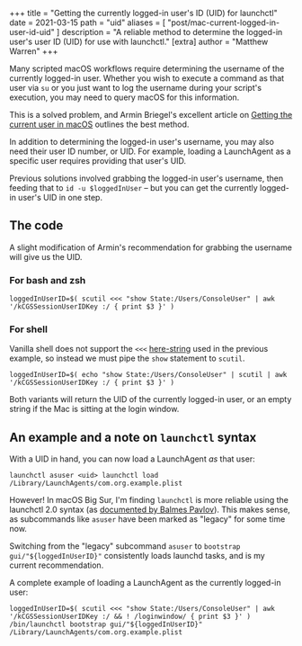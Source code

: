 +++
title = "Getting the currently logged-in user's ID (UID) for launchctl"
date = 2021-03-15
path = "uid"
aliases = [
    "post/mac-current-logged-in-user-id-uid"
]
description = "A reliable method to determine the logged-in user's user ID (UID) for use with launchctl."
[extra]
author = "Matthew Warren"
+++

Many scripted macOS workflows require determining the username of the currently logged-in user. Whether you wish to execute a command as that user via `su` or you just want to log the username during your script's execution, you may need to query macOS for this information.

This is a solved problem, and Armin Briegel's excellent article on [Getting the current user in macOS](https://scriptingosx.com/2020/02/getting-the-current-user-in-macos-update/) outlines the best method.

In addition to determining the logged-in user's username, you may also need their user ID number, or UID. For example, loading a LaunchAgent as a specific user requires providing that user's UID. 

Previous solutions involved grabbing the logged-in user's username, then feeding that to `id -u $loggedInUser` – but you can get the currently logged-in user's UID in one step.

<!-- more -->

## The code

A slight modification of Armin's recommendation for grabbing the username will give us the UID.

### For bash and zsh

```
loggedInUserID=$( scutil <<< "show State:/Users/ConsoleUser" | awk '/kCGSSessionUserIDKey :/ { print $3 }' )
```

### For shell

Vanilla shell does not support the `<<<` [here-string](https://tldp.org/LDP/abs/html/x17837.html) used in the previous example, so instead we must pipe the `show` statement to `scutil`.

```
loggedInUserID=$( echo "show State:/Users/ConsoleUser" | scutil | awk '/kCGSSessionUserIDKey :/ { print $3 }' )
```

Both variants will return the UID of the currently logged-in user, or an empty string if the Mac is sitting at the login window.

## An example and a note on `launchctl` syntax

With a UID in hand, you can now load a LaunchAgent _as_ that user:

```
launchctl asuser <uid> launchctl load /Library/LaunchAgents/com.org.example.plist
```

However! In macOS Big Sur, I'm finding `launchctl` is more reliable using the launchctl 2.0 syntax (as [documented by Balmes Pavlov](https://babodee.wordpress.com/2016/04/09/launchctl-2-0-syntax/)). This makes sense, as subcommands like `asuser` have been marked as "legacy" for some time now.

Switching from the "legacy" subcommand `asuser` to `bootstrap gui/"${loggedInUserID}"` consistently loads launchd tasks, and is my current recommendation.

A complete example of loading a LaunchAgent as the currently logged-in user:

```
loggedInUserID=$( scutil <<< "show State:/Users/ConsoleUser" | awk '/kCGSSessionUserIDKey :/ && ! /loginwindow/ { print $3 }' )
/bin/launchctl bootstrap gui/"${loggedInUserID}" /Library/LaunchAgents/com.org.example.plist
```
